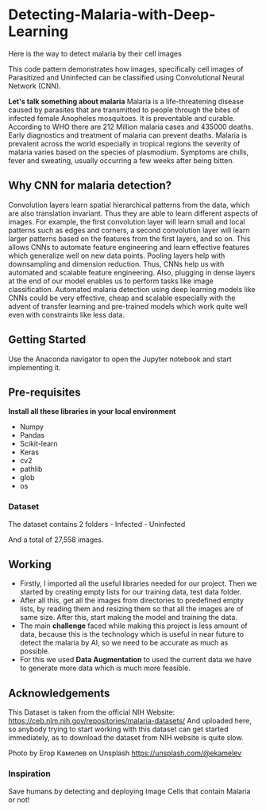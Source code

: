 # Detecting-Malaria-with-Deep-Learning
Here is the way to detect malaria by their cell images

This code pattern demonstrates how images, specifically cell images of Parasitized and Uninfected can be classified using Convolutional Neural Network (CNN).

**Let's talk something about malaria**
Malaria is a life-threatening disease caused by parasites that are transmitted to people through the bites of infected female Anopheles mosquitoes. It is preventable and curable. According to WHO there are 212 Million malaria cases and 435000 deaths. Early diagnostics and treatment of malaria can prevent deaths. Malaria is prevalent across the world especially in tropical regions the severity of malaria varies based on the species of plasmodium. Symptoms are chills, fever and sweating, usually occurring a few weeks after being bitten.

## Why CNN for malaria detection? 
Convolution layers learn spatial hierarchical patterns from the data, which are also translation invariant. Thus they are able to learn different aspects of images. For example, the first convolution layer will learn small and local patterns such as edges and corners, a second convolution layer will learn larger patterns based on the features from the first layers, and so on. This allows CNNs to automate feature engineering and learn effective features which generalize well on new data points. Pooling layers help with downsampling and dimension reduction.
Thus, CNNs help us with automated and scalable feature engineering. Also, plugging in dense layers at the end of our model enables us to perform tasks like image classification. Automated malaria detection using deep learning models like CNNs could be very effective, cheap and scalable especially with the advent of transfer learning and pre-trained models which work quite well even with constraints like less data.

## Getting Started
Use the Anaconda navigator to open the Jupyter notebook and start implementing it.

## Pre-requisites 
**Install all these libraries in your local environment**
* Numpy
* Pandas
* Scikit-learn
* Keras
* cv2
* pathlib
* glob
* os

### Dataset
The dataset contains 2 folders - Infected - Uninfected

And a total of 27,558 images.

## Working
- Firstly, I imported all the useful libraries needed for our project. Then we started by creating empty lists for our training data, test data folder.
- After all this, get all the images from directories to predefined empty lists, by reading them and resizing them so that all the images are of same size. After this, start making the model and training the data.
- The main **challenge** faced while making this project is less amount of data, because this is the technology which is useful in near future to detect the malaria by AI, so we need to be accurate as much as possible.
- For this we used **Data Augmentation** to used the current data we have to generate more data which is much more feasible.

## Acknowledgements
This Dataset is taken from the official NIH Website: https://ceb.nlm.nih.gov/repositories/malaria-datasets/ And uploaded here, so anybody trying to start working with this dataset can get started immediately, as to download the dataset from NIH website is quite slow.

Photo by Егор Камелев on Unsplash https://unsplash.com/@ekamelev

### Inspiration
Save humans by detecting and deploying Image Cells that contain Malaria or not!
